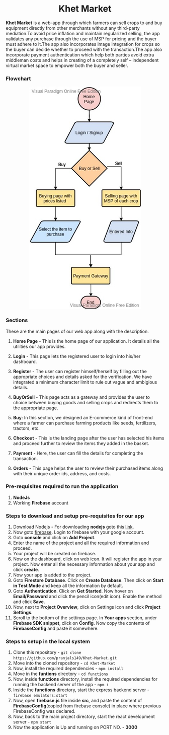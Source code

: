 <h1 align='center'>Khet Market</h1>

**Khet Market** is a web-app through which farmers can sell crops to and buy equipment directly from other merchants without any third-party mediation.To avoid price inflation and maintain regularized selling, the app validates any purchase through the use of MSP for pricing and the buyer must adhere to it.The app also incorporates image integration for crops so the buyer can decide whether to proceed with the transaction.The app also incorporate payment authentication which help both parties avoid extra middleman costs and helps in creating of a completely self – independent virtual market space to empower both the buyer and seller.

### Flowchart

<p align='center'><img src='flowchart.jpeg' /></p>

### Sections

These are the main pages of our web app along with the description.

1. **Home Page** - This is the home page of our application. It details all the utilities our app provides.

2. **Login** - This page lets the registered user to login into his/her dashboard.

3. **Register** - The user can register himself/herself by filling out the appropriate choices and details asked for the verification. We have integrated a minimum character limit to rule out vague and ambigious details.

4. **BuyOrSell** - This page acts as a gateway and provides the user to choice between buying goods and selling crops and redirects them to the appropriate page.

5. **Buy**: In this section, we designed an E-commerce kind of front-end where a farmer can purchase farming products like seeds, fertilizers, tractors, etc.

6. **Checkout** - This is the landing page after the user has selected his items and proceed further to review the items they added in the basket.

7. **Payment** - Here, the user can fill the details for completing the transaction.

8. **Orders** - This page helps the user to review their purchased items along with their unique order ids, address, and costs.

### Pre-requisites required to run the application

1. **NodeJs**
2. Working **Firebase** account

### Steps to download and setup pre-requisites for our app

1. Download Nodejs - For downloading **nodejs** goto this [link](https://nodejs.org/en/download/).
2. Now goto [firebase](https://firebase.google.com/). Login to firebase with your google account.
3. Goto **console** and click on **Add Project**.
4. Enter the name of the project and all the required information and proceed.
5. Your project will be created on firebase.
6. Now on the dashboard, click on web icon. It will register the app in your project. Now enter all the necessary information about your app and click **create**.
7. Now your app is added to the project.
8. Goto **Firestore Database**. Click on **Create Database**. Then click on **Start in Test Mode** and keep all the information by default.
9. Goto **Authentication**. Click on **Get Started**. Now hover on **Email/Password** and click the pencil icon(edit icon). Enable the method and click **Save**.
10. Now, next to **Project Overview**, click on Settings icon and click **Project Settings**.
11. Scroll to the bottom of the settings page. In **Your apps** section, under **Firebase SDK snippet**, click on **Config**. Now copy the contents of **FirebaseConfig** and paste it somewhere.

### Steps to setup in the local system

1. Clone this repository - ```git clone https://github.com/pranjals149/Khet-Market.git```
2. Move into the cloned repository - ```cd Khet-Market```
3. Now, install the required dependencies - ```npm install```
4. Move in the **funtions** directory - ```cd functions```
5. Now, inside **functions** directory, install the required dependencies for running the backend server of the app - ```npm i```
6. Inside the **functions** directory, start the express backend server - ```firebase emulators:start```
7. Now, open **firebase.js** file inside **src**, and paste the content of **FirebaseConfig**(copied from firebase console) in place where previous FirebaseConfig was declared.
8. Now, back to the main project directory, start the react development server - ```npm start```
9. Now the application is Up and running on PORT NO. - **3000**
 

